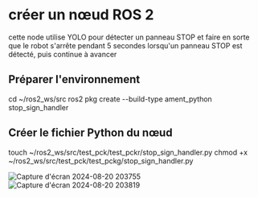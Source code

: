 # créer un nœud ROS 2
cette node  utilise YOLO pour détecter un panneau STOP et faire en sorte que le robot s'arrête pendant 5 secondes lorsqu'un panneau STOP est détecté, puis continue à avancer
## Préparer l'environnement
cd ~/ros2_ws/src
ros2 pkg create --build-type ament_python stop_sign_handler
## Créer le fichier Python du nœud
touch ~/ros2_ws/src/test_pck/test_pckr/stop_sign_handler.py
chmod +x ~/ros2_ws/src/test_pck/test_pckg/stop_sign_handler.py

![Capture d'écran 2024-08-20 203755](https://github.com/user-attachments/assets/d208354c-d9be-4029-ad42-e9f578b9e0a8)
![Capture d'écran 2024-08-20 203819](https://github.com/user-attachments/assets/15372ba6-bd8b-4c61-b230-8cc83c4bcc8f)
